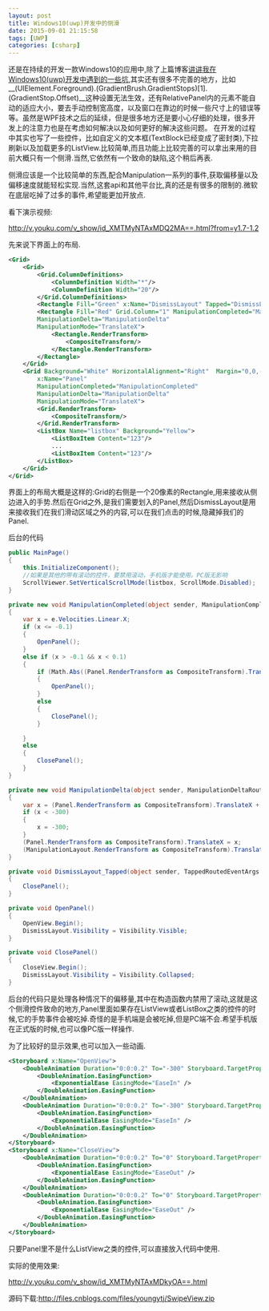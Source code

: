 ```yaml
---
layout: post
title: Windows10(uwp)开发中的侧滑
date: 2015-09-01 21:15:58
tags: [UWP]
categories: [csharp]
---
```

还是在持续的开发一款Windows10的应用中,除了上篇博客[讲讲我在Windows10(uwp)开发中遇到的一些坑](http://www.cnblogs.com/youngytj/p/4749004.html),其实还有很多不完善的地方，比如__(UIElement.Foreground).(GradientBrush.GradientStops)[1].(GradientStop.Offset)__这种设置无法生效，还有RelativePanel内的元素不能自动的适应大小，要去手动控制宽高度，以及窗口在靠边的时候一些尺寸上的错误等等。虽然是WPF技术之后的延续，但是很多地方还是要小心仔细的处理，很多开发上的注意力也是在考虑如何解决以及如何更好的解决这些问题。
在开发的过程中其实也写了一些控件，比如自定义的文本框(TextBlock已经变成了密封类),下拉刷新以及加载更多的ListView.比较简单,而且功能上比较完善的可以拿出来用的目前大概只有一个侧滑.当然,它依然有一个致命的缺陷,这个稍后再表.

侧滑应该是一个比较简单的东西,配合Manipulation一系列的事件,获取偏移量以及偏移速度就能轻松实现.当然,这套api和其他平台比,真的还是有很多的限制的.微软在底层吃掉了过多的事件,希望能更加开放点.

看下演示视频:

http://v.youku.com/v_show/id_XMTMyNTAxMDQ2MA==.html?from=y1.7-1.2

先来说下界面上的布局.
```xml
<Grid>
    <Grid>
        <Grid.ColumnDefinitions>
            <ColumnDefinition Width="*"/>
            <ColumnDefinition Width="20"/>
        </Grid.ColumnDefinitions>
        <Rectangle Fill="Green" x:Name="DismissLayout" Tapped="DismissLayout_Tapped" Visibility="Collapsed" Grid.Column="0"/>
        <Rectangle Fill="Red" Grid.Column="1" ManipulationCompleted="ManipulationCompleted"  x:Name="ManipulationLayout"
        ManipulationDelta="ManipulationDelta" 
        ManipulationMode="TranslateX">
            <Rectangle.RenderTransform>
                <CompositeTransform/>
            </Rectangle.RenderTransform>
        </Rectangle>
    </Grid>
    <Grid Background="White" HorizontalAlignment="Right"  Margin="0,0,-300,0" Width="300"
        x:Name="Panel"
        ManipulationCompleted="ManipulationCompleted" 
        ManipulationDelta="ManipulationDelta" 
        ManipulationMode="TranslateX">
        <Grid.RenderTransform>
            <CompositeTransform/>
        </Grid.RenderTransform>
        <ListBox Name="listbox" Background="Yellow">
            <ListBoxItem Content="123"/>
            ...
            <ListBoxItem Content="123"/>
        </ListBox>
    </Grid>
</Grid>
```
界面上的布局大概是这样的:Grid的右侧是一个20像素的Rectangle,用来接收从侧边进入的手势.然后在Grid之外,是我们需要划入的Panel,然后DismissLayout是用来接收我们在我们滑动区域之外的内容,可以在我们点击的时候,隐藏掉我们的Panel.

后台的代码
```csharp
public MainPage()
{
    this.InitializeComponent();
    //如果是其他的带有滚动的控件，要禁用滚动，手机版才能使用。PC版无影响
    ScrollViewer.SetVerticalScrollMode(listbox, ScrollMode.Disabled);
}

private new void ManipulationCompleted(object sender, ManipulationCompletedRoutedEventArgs e)
{
    var x = e.Velocities.Linear.X;
    if (x <= -0.1)
    {
        OpenPanel();
    }
    else if (x > -0.1 && x < 0.1)
    {
        if (Math.Abs((Panel.RenderTransform as CompositeTransform).TranslateX) > 150)
        {
            OpenPanel();
        }
        else
        {
            ClosePanel();
        }

    }
    else
    {
        ClosePanel();
    }
}

private new void ManipulationDelta(object sender, ManipulationDeltaRoutedEventArgs e)
{
    var x = (Panel.RenderTransform as CompositeTransform).TranslateX + e.Delta.Translation.X;
    if (x < -300)
    {
        x = -300;
    }
    (Panel.RenderTransform as CompositeTransform).TranslateX = x;
    (ManipulationLayout.RenderTransform as CompositeTransform).TranslateX = x;
}

private void DismissLayout_Tapped(object sender, TappedRoutedEventArgs e)
{
    ClosePanel();
}

private void OpenPanel()
{
    OpenView.Begin();
    DismissLayout.Visibility = Visibility.Visible;
}

private void ClosePanel()
{
    CloseView.Begin();
    DismissLayout.Visibility = Visibility.Collapsed;
}
```        
后台的代码只是处理各种情况下的偏移量,其中在构造函数内禁用了滚动,这就是这个侧滑控件致命的地方,Panel里面如果存在ListView或者ListBox之类的控件的时候,它的手势事件会被吃掉.奇怪的是手机端是会被吃掉,但是PC端不会.希望手机版在正式版的时候,也可以像PC版一样操作.

为了比较好的显示效果,也可以加入一些动画.
```xml
<Storyboard x:Name="OpenView">
    <DoubleAnimation Duration="0:0:0.2" To="-300" Storyboard.TargetProperty="(UIElement.RenderTransform).(CompositeTransform.TranslateX)" Storyboard.TargetName="ManipulationLayout" d:IsOptimized="True">
        <DoubleAnimation.EasingFunction>
            <ExponentialEase EasingMode="EaseIn" />
        </DoubleAnimation.EasingFunction>
    </DoubleAnimation>
    <DoubleAnimation Duration="0:0:0.2" To="-300" Storyboard.TargetProperty="(UIElement.RenderTransform).(CompositeTransform.TranslateX)" Storyboard.TargetName="Panel" d:IsOptimized="True">
        <DoubleAnimation.EasingFunction>
            <ExponentialEase EasingMode="EaseIn" />
        </DoubleAnimation.EasingFunction>
    </DoubleAnimation>
</Storyboard>
<Storyboard x:Name="CloseView">
    <DoubleAnimation Duration="0:0:0.2" To="0" Storyboard.TargetProperty="(UIElement.RenderTransform).(CompositeTransform.TranslateX)" Storyboard.TargetName="ManipulationLayout" d:IsOptimized="True">
        <DoubleAnimation.EasingFunction>
            <ExponentialEase EasingMode="EaseOut" />
        </DoubleAnimation.EasingFunction>
    </DoubleAnimation>
    <DoubleAnimation Duration="0:0:0.2" To="0" Storyboard.TargetProperty="(UIElement.RenderTransform).(CompositeTransform.TranslateX)" Storyboard.TargetName="Panel" d:IsOptimized="True">
        <DoubleAnimation.EasingFunction>
            <ExponentialEase EasingMode="EaseOut" />
        </DoubleAnimation.EasingFunction>
    </DoubleAnimation>
</Storyboard>
```
只要Panel里不是什么ListView之类的控件,可以直接放入代码中使用.

实际的使用效果:

http://v.youku.com/v_show/id_XMTMyNTAxMDkyOA==.html

源码下载:http://files.cnblogs.com/files/youngytj/SwipeView.zip